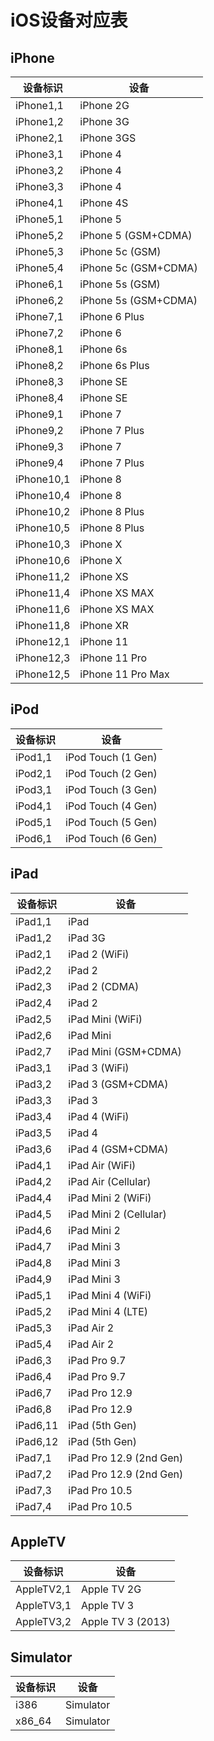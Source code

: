 # iOS设备对应表

## iPhone

| 设备标识   | 设备                 |
| ---------- | -------------------- |
| iPhone1,1  | iPhone 2G            |
| iPhone1,2  | iPhone 3G            |
| iPhone2,1  | iPhone 3GS           |
| iPhone3,1  | iPhone 4             |
| iPhone3,2  | iPhone 4             |
| iPhone3,3  | iPhone 4             |
| iPhone4,1  | iPhone 4S            |
| iPhone5,1  | iPhone 5             |
| iPhone5,2  | iPhone 5 (GSM+CDMA)  |
| iPhone5,3  | iPhone 5c (GSM)      |
| iPhone5,4  | iPhone 5c (GSM+CDMA) |
| iPhone6,1  | iPhone 5s (GSM)      |
| iPhone6,2  | iPhone 5s (GSM+CDMA) |
| iPhone7,1  | iPhone 6 Plus        |
| iPhone7,2  | iPhone 6             |
| iPhone8,1  | iPhone 6s            |
| iPhone8,2  | iPhone 6s Plus       |
| iPhone8,3  | iPhone SE            |
| iPhone8,4  | iPhone SE            |
| iPhone9,1  | iPhone 7             |
| iPhone9,2  | iPhone 7 Plus        |
| iPhone9,3  | iPhone 7             |
| iPhone9,4  | iPhone 7 Plus        |
| iPhone10,1 | iPhone 8             |
| iPhone10,4 | iPhone 8             |
| iPhone10,2 | iPhone 8 Plus        |
| iPhone10,5 | iPhone 8 Plus        |
| iPhone10,3 | iPhone X             |
| iPhone10,6 | iPhone X             |
| iPhone11,2 | iPhone XS            |
| iPhone11,4 | iPhone XS MAX        |
| iPhone11,6 | iPhone XS MAX        |
| iPhone11,8 | iPhone XR            |
| iPhone12,1 | iPhone 11            |
| iPhone12,3 | iPhone 11 Pro        |
| iPhone12,5 | iPhone 11 Pro Max    |

## iPod

| 设备标识 | 设备               |
| -------- | ------------------ |
| iPod1,1  | iPod Touch (1 Gen) |
| iPod2,1  | iPod Touch (2 Gen) |
| iPod3,1  | iPod Touch (3 Gen) |
| iPod4,1  | iPod Touch (4 Gen) |
| iPod5,1  | iPod Touch (5 Gen) |
| iPod6,1  | iPod Touch (6 Gen) |

## iPad

| 设备标识 | 设备                    |
| -------- | ----------------------- |
| iPad1,1  | iPad                    |
| iPad1,2  | iPad 3G                 |
| iPad2,1  | iPad 2 (WiFi)           |
| iPad2,2  | iPad 2                  |
| iPad2,3  | iPad 2 (CDMA)           |
| iPad2,4  | iPad 2                  |
| iPad2,5  | iPad Mini (WiFi)        |
| iPad2,6  | iPad Mini               |
| iPad2,7  | iPad Mini (GSM+CDMA)    |
| iPad3,1  | iPad 3 (WiFi)           |
| iPad3,2  | iPad 3 (GSM+CDMA)       |
| iPad3,3  | iPad 3                  |
| iPad3,4  | iPad 4 (WiFi)           |
| iPad3,5  | iPad 4                  |
| iPad3,6  | iPad 4 (GSM+CDMA)       |
| iPad4,1  | iPad Air (WiFi)         |
| iPad4,2  | iPad Air (Cellular)     |
| iPad4,4  | iPad Mini 2 (WiFi)      |
| iPad4,5  | iPad Mini 2 (Cellular)  |
| iPad4,6  | iPad Mini 2             |
| iPad4,7  | iPad Mini 3             |
| iPad4,8  | iPad Mini 3             |
| iPad4,9  | iPad Mini 3             |
| iPad5,1  | iPad Mini 4 (WiFi)      |
| iPad5,2  | iPad Mini 4 (LTE)       |
| iPad5,3  | iPad Air 2              |
| iPad5,4  | iPad Air 2              |
| iPad6,3  | iPad Pro 9.7            |
| iPad6,4  | iPad Pro 9.7            |
| iPad6,7  | iPad Pro 12.9           |
| iPad6,8  | iPad Pro 12.9           |
| iPad6,11 | iPad (5th Gen)          |
| iPad6,12 | iPad (5th Gen)          |
| iPad7,1  | iPad Pro 12.9 (2nd Gen) |
| iPad7,2  | iPad Pro 12.9 (2nd Gen) |
| iPad7,3  | iPad Pro 10.5           |
| iPad7,4  | iPad Pro 10.5           |

## AppleTV

| 设备标识   | 设备              |
| ---------- | ----------------- |
| AppleTV2,1 | Apple TV 2G       |
| AppleTV3,1 | Apple TV 3        |
| AppleTV3,2 | Apple TV 3 (2013) |

## Simulator

| 设备标识 | 设备      |
| -------- | --------- |
| i386     | Simulator |
| x86_64   | Simulator |

